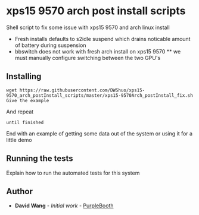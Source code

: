 # xps15 9570 arch post install scripts

Shell script to fix some issue with xps15 9570 and arch linux install
* Fresh installs defaults to s2idle suspend which drains noticable amount of battery during suspension
* bbswitch does not work with fresh arch install on xps15 9570
** we must manually configure switching between the two GPU's

## Installing

```
wget https://raw.githubusercontent.com/DWShuo/xps15-9570_arch_postInstall_scripts/master/xps15-9570Arch_postInstall_fix.sh
Give the example
```
And repeat

```
until finished
```
End with an example of getting some data out of the system or using it for a little demo

## Running the tests

Explain how to run the automated tests for this system

## Author

* **David Wang** - *Initial work* - [PurpleBooth](https://github.com/PurpleBooth)
